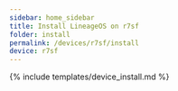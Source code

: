 ```yaml
---
sidebar: home_sidebar
title: Install LineageOS on r7sf
folder: install
permalink: /devices/r7sf/install
device: r7sf
---
```

{% include templates/device_install.md %}
